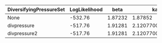 DiversifyingPressureSet|LogLikelihood|beta|kappa|omega|omega2|phiA|phiC|phiG
---|---|---|---|---|---|---|---|---
None|-532.76|1.87232|1.87852|1.05405|None|0.31276|0.17053800000000002|0.304433
divpressure|-517.76|1.91281|2.1207700000000003|0.868899|13.6052|0.31251799999999996|0.17109100000000002|0.30435500000000004
divpressure2|-517.76|1.91281|2.1207700000000003|0.868899|13.6052|0.31251799999999996|0.17109100000000002|0.30435500000000004
